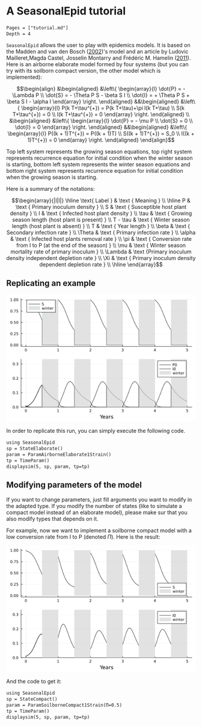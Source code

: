 # A SeasonalEpid tutorial

```@contents
Pages = ["tutorial.md"]
Depth = 4
```

`SeasonalEpid` allows the user to play with epidemics models. It is based on the Madden and
van den Bosch ([2002](https://doi.org/10.1641/0006-3568(2002)052[0065:APDATA]2.0.CO;2))'s model and an article by Ludovic Mailleret,Magda Castel, Josselin Montarry and Frédéric M. Hamelin ([2011](https://link.springer.com/article/10.1007/s12080-011-0126-0)). Here is an airborne elaborate model formed by four systems (but you can try with its soilborn compact version, the other model which is implemented):

$$\begin{align}
&\begin{aligned}
    &\left\{ \begin{array}{l}
        \dot{P} = - \Lambda P \\
        \dot{S} = - \Theta P S - \beta S I \\
        \dot{I} = + \Theta P S + \beta S I - \alpha I
    \end{array} \right.
\end{aligned}
&&\begin{aligned}
    &\left\{ \begin{array}{l}
        P(k T+\tau^{+}) = P(k T+\tau)+\pi I(k T+\tau) \\
        S(k T+\tau^{+}) = 0 \\
        I(k T+\tau^{+}) = 0
    \end{array} \right.
\end{aligned} \\
&\begin{aligned}
    &\left\{ \begin{array}{l}
        \dot{P} = - \mu P \\
        \dot{S} = 0 \\
        \dot{I} = 0
    \end{array} \right.
\end{aligned}
&&\begin{aligned}
    &\left\{ \begin{array}{l}
        P((k + 1)T^{+}) = P((k + 1)T) \\
        S((k + 1)T^{+}) = S_0 \\
        I((k + 1)T^{+}) = 0
    \end{array} \right.
\end{aligned}
\end{align}$$

Top left system represents the growing season equations, top right system represents recurrence equation for initial condition when the winter season is starting, bottom left system represents the winter season equations and bottom right system represents recurrence equation for initial condition when the growing season is starting.

Here is a summary of the notations:

$$\begin{array}{|l|l|}
\hline 
\text{ Label } & \text { Meaning } \\
\hline 
P & \text { Primary inoculum density } \\
S & \text { Susceptible host plant density } \\
I & \text { Infected host plant density } \\
\tau & \text { Growing season length (host plant is present) } \\
T - \tau & \text { Winter season length (host plant is absent) } \\
T & \text { Year length } \\
\beta & \text { Secondary infection rate } \\
\Theta & \text { Primary infection rate } \\
\alpha & \text { Infected host plants removal rate } \\
\pi & \text { Conversion rate from I to P (at the end of the season) } \\
\mu & \text { Winter season mortality rate of primary inoculum } \\
\Lambda & \text {Primary inoculum density independent depletion rate } \\
\Xi & \text { Primary inoculum density dependent depletion rate } \\
\hline
\end{array}$$

## Replicating an example

![image](img/elab1str.png)

In order to replicate this run, you can simply execute the following code.

```
using SeasonalEpid
sp = StateElaborate()
param = ParamAirborneElaborate1Strain()
tp = TimeParam()
displaysim(5, sp, param, tp=tp)
```

## Modifying parameters of the model

If you want to change parameters, just fill arguments you want to modify in the adapted type.
If you modify the number of states (like to simulate a compact model instead of an elaborate model), please make sur that you also modify types that depends on it.

For example, now we want to implement a soilborne compact model with a low conversion rate from I to P (denoted $\Pi$). Here is the result:

![image](img/comp1str.png)

And the code to get it:

```
using SeasonalEpid
sp = StateCompact()
param = ParamSoilborneCompact1Strain(Π=0.5)
tp = TimeParam()
displaysim(5, sp, param, tp=tp)
```